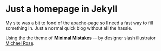 # Just a homepage in Jekyll

My site was a bit to fond of the apache-page so I need a fast way to fill something in. Just a normal quick blog without all the hassle. 


Using the the theme of  [**Minimal Mistakes**](http://mmistakes.github.io/minimal-mistakes/) -- by designer slash illustrator [Michael Rose](http://mademistakes.com).
